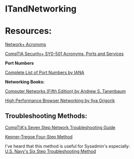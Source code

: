 # ITandNetworking

# Resources:

[Network+ Acronyms](https://phoenixts.com/wp-content/uploads/2015/08/Network-Acronyms.pdf)

[CompTIA Security+ SY0-501 Acronyms, Ports and Services](https://scubido.github.io)


<b>Port Numbers</b>

[Complete List of Port Numbers by IANA](https://www.iana.org/assignments/service-names-port-numbers/service-names-port-numbers.xhtml)

<b>Networking Books:</b>

[Computer Networks (Fifth Edition) by Andrew S. Tanenbaum](http://index-of.es/Varios-2/Computer%20Networks%205th%20Edition.pdf)

[High Performance Browser Networking by Ilya Grigorik](https://hpbn.co)

## Troubleshooting Methods:

[CompTIA's Seven Step Network Troubleshooting Guide](https://www.comptia.org/content/guides/a-guide-to-network-troubleshooting)

[Kepner-Tregoe Four-Step Method](https://www.decision-making-confidence.com/kepner-tregoe-decision-making.html)

I've heard that this method is useful for Sysadmin's especially:  
[U.S. Navy's Six Step Troubleshooting Method](https://www.manitonetworks.com/networking/2018/7/20/six-step-troubleshooting-method) 
